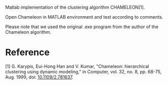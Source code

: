 Matlab implementation of the clustering algorithm CHAMELEON[1].

Open Chameleon in MATLAB environment and test according to comments.

Please note that we used the original .exe program from the author of the Chameleon algorithm.

# Reference
[1] G. Karypis, Eui-Hong Han and V. Kumar, "Chameleon: hierarchical clustering using dynamic modeling," in Computer, vol. 32, no. 8, pp. 68-75, Aug. 1999, doi: [10.1109/2.781637](https://ieeexplore.ieee.org/abstract/document/781637).